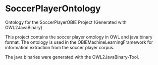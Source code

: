 # SoccerPlayerOntology
Ontology for the SoccerPlayerOBIE Project (Generated with OWL2JavaBinary)

This project contains the soccer player ontology in OWL and java binary format. 
The ontology is used in the OBIEMachineLearningFramework for information extraction from the soccer player corpus. 

The java binaries were generated with the OWL2JavaBinary-Tool.  